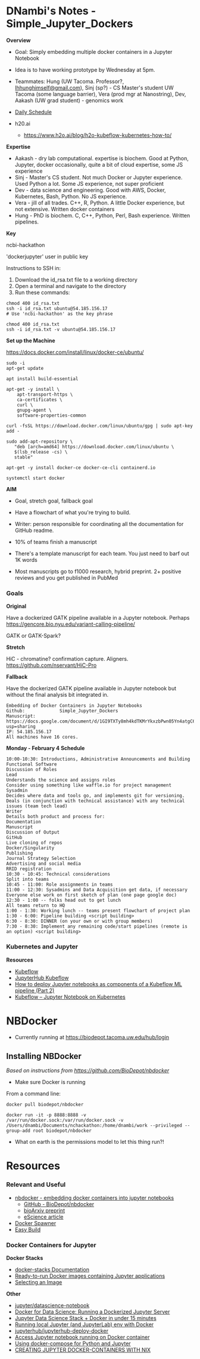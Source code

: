 # DNambi's Notes - Simple_Jupyter_Dockers

**Overview**

* Goal: Simply embedding multiple docker containers in a Jupyter Notebook
* Idea is to have working prototype by Wednesday at 5pm.
* Teammates: Hung (UW Tacoma. Professor?, lhhunghimself@gmail.com), Sinj (sp?) - CS Master's student UW Tacoma (some language barrier), Vera (prod mgr at Nanostring), Dev, Aakash (UW grad student) - genomics work
* [Daily Schedule](https://docs.google.com/document/d/1eAzEUwbjcgB-4Di4b4hT_w2c9kr9g3_W10VdVF6aiTE/edit)

* h20.ai
   * https://www.h2o.ai/blog/h2o-kubeflow-kubernetes-how-to/


**Expertise**

* Aakash - dry lab computational. expertise is biochem. Good at Python, Jupyter, docker occasionally, quite a bit of cloud expertise, some JS experience
* Sinj - Master's CS student. Not much Docker or Jupyter experience. Used Python a lot. Some JS experience, not super proficient
* Dev - data science and engineering. Good with AWS, Docker, Kubernetes, Bash, Python. No JS experience. 
* Vera - jill of all trades. C++, R, Python. A little Docker experience, but not extensive. Written docker containers
* Hung - PhD is biochem. C, C++, Python, Perl, Bash experience. Written pipelines.





**Key**

ncbi-hackathon

'dockerjupyter' user in public key


Instructions to SSH in:

1. Download the id_rsa.txt file to a working directory
2. Open a terminal and navigate to the directory
3. Run these commands:

```
chmod 400 id_rsa.txt
ssh -i id_rsa.txt ubuntu@54.185.156.17
# Use 'ncbi-hackathon' as the key phrase
```

```
chmod 400 id_rsa.txt
ssh -i id_rsa.txt -v ubuntu@54.185.156.17
```

**Set up the Machine**

https://docs.docker.com/install/linux/docker-ce/ubuntu/

```
sudo -i
apt-get update

apt install build-essential

apt-get -y install \
    apt-transport-https \
    ca-certificates \
    curl \
    gnupg-agent \
    software-properties-common

curl -fsSL https://download.docker.com/linux/ubuntu/gpg | sudo apt-key add -

sudo add-apt-repository \
   "deb [arch=amd64] https://download.docker.com/linux/ubuntu \
   $(lsb_release -cs) \
   stable"

apt-get -y install docker-ce docker-ce-cli containerd.io

systemctl start docker
```



**AIM**

* Goal, stretch goal, fallback goal
* Have a flowchart of what you're trying to build.

* Writer: person responsible for coordinating all the documentation for GitHub readme.
* 10% of teams finish a manuscript
* There's a template manuscript for each team. You just need to barf out 1K words
* Most manuscripts go to f1000 research, hybrid preprint. 2+ positive reviews and you get published in PubMed


### Goals

**Original**

Have a dockerized GATK pipeline available in a Jupyter notebook. Perhaps https://gencore.bio.nyu.edu/variant-calling-pipeline/


GATK or GATK-Spark? 


**Stretch**

HiC - chromatine? confirmation capture. Aligners. 
https://github.com/nservant/HiC-Pro

**Fallback**

Have the dockerized GATK pipeline available in Jupyter notebook but without the final analysis bit integrated in.



```
Embedding of Docker Containers in Jupyter Notebooks
Github:             Simple_Jupyter_Dockers 
Manuscript: https://docs.google.com/document/d/1GI9TXTy8mh4kdTKMrYkxzbPwn05Yn4atgC6CVyby7vE/edit?usp=sharing
IP: 54.185.156.17
All machines have 16 cores. 
```

**Monday - February 4 Schedule**

```
10:00-10:30: Introductions, Administrative Announcements and Building Functional Software
Discussion of Roles
Lead
Understands the science and assigns roles
Consider using something like waffle.io for project management
Sysadmin
Decides where data and tools go, and implements git for versioning.
Deals (in conjunction with technical assistance) with any technical issues (team tech lead)
Writer
Details both product and process for:
Documentation 
Manuscript
Discussion of Output
GitHub
Live cloning of repos
Docker/Singularity
Publishing
Journal Strategy Selection
Advertising and social media
RRID registration
10:30 - 10:45: Technical considerations
Split into teams
10:45 - 11:00: Role assignments in teams
11:00 - 12:30: Sysadmins and Data Acquisition get data, if necessary
Everyone else work on first sketch of plan (one page google doc)
12:30 - 1:00 -- folks head out to get lunch
All teams return to HQ
1:00 - 1:30: Working lunch -- teams present flowchart of project plan
1:30 - 6:00: Pipeline building <script building>
6:30 - 8:30: DINNER (on your own or with group members)
7:30 - 8:30: Implement any remaining code/start pipelines (remote is an option) <script building>
```

### Kubernetes and Jupyter

**Resources**

* [Kubeflow](https://github.com/kubeflow/kubeflow)
* [JupyterHub Kubeflow](https://github.com/kubeflow/kubeflow/tree/master/components/jupyterhub)
* [How to deploy Jupyter notebooks as components of a Kubeflow ML pipeline (Part 2)](https://towardsdatascience.com/how-to-deploy-jupyter-notebooks-as-components-of-a-kubeflow-ml-pipeline-part-2-b1df77f4e5b3)
* [Kubeflow – Jupyter Notebook on Kubernetes](https://www.lotharschulz.info/2018/05/06/kubeflow-jupyter-notebook-on-kubernetes/)


# NBDocker

* Currently running at https://biodepot.tacoma.uw.edu/hub/login



## Installing NBDocker

*Based on instructions from https://github.com/BioDepot/nbdocker*

* Make sure Docker is running

From a command line:
```
docker pull biodepot/nbdocker

docker run -it -p 8888:8888 -v /var/run/docker.sock:/var/run/docker.sock -v /Users/dnambi/Documents/nchackathon:/home/dnambi/work --privileged --group-add root biodepot/nbdocker
```

* What on earth is the permissions model to let this thing run?!























































# Resources


### Relevant and Useful

* [nbdocker - embedding docker containers into jupyter notebooks](https://www.youtube.com/watch?v=H_s7_A8qb_0)
   * [GitHub - BioDepot/nbdocker](https://github.com/BioDepot/nbdocker)
   * [bioArxiv preprint](https://www.biorxiv.org/content/biorxiv/early/2018/05/02/309567.full.pdf)
   * [eScience article](https://escience.washington.edu/nbdocker-jupyter-docker-simplifying-reproducible-research/)
* [Docker Spawner](https://github.com/jupyterhub/dockerspawner)
* [Easy Build](https://fredhutch.github.io/easybuild-life-sciences/)


### Docker Containers for Jupyter

**Docker Stacks**


* [docker-stacks Documentation](https://media.readthedocs.org/pdf/jupyter-docker-stacks/latest/jupyter-docker-stacks.pdf)
* [Ready-to-run Docker images containing Jupyter applications](https://github.com/jupyter/docker-stacks)
* [Selecting an Image](https://jupyter-docker-stacks.readthedocs.io/en/latest/using/selecting.html)


**Other**

* [jupyter/datascience-notebook](https://hub.docker.com/r/jupyter/datascience-notebook/)
* [Docker for Data Science: Running a Dockerized Jupyter Server](https://www.dataquest.io/blog/docker-data-science/)
* [Jupyter Data Science Stack + Docker in under 15 minutes](https://towardsdatascience.com/jupyter-data-science-stack-docker-in-under-15-minutes-19d8f822bd45)
* [Running local Jupyter (and JupyterLab) env with Docker](https://medium.com/fundbox-engineering/overview-d3759e83969c)
* [jupyterhub/jupyterhub-deploy-docker](https://github.com/jupyterhub/jupyterhub-deploy-docker)
* [Access Jupyter notebook running on Docker container](https://stackoverflow.com/questions/38830610/access-jupyter-notebook-running-on-docker-container)
* [Using docker-compose for Python and Jupyter](https://dev.to/rosejcday/using-docker-compose-for-python-and-jupyter-4nbd)
* [CREATING JUPYTER DOCKER-CONTAINERS WITH NIX](http://datakurre.pandala.org/2015/11/creating-jupyter-docker-containers-with.html)
